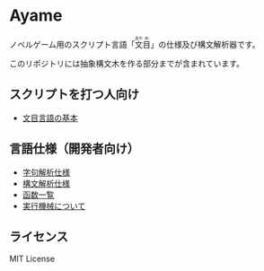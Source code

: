 Ayame
=====

ノベルゲーム用のスクリプト言語「<ruby>文<rt>あや</rt>目<rt>め</rt></ruby>」の仕様及び構文解析器です。

このリポジトリには抽象構文木を作る部分までが含まれています。

## スクリプトを打つ人向け
- [文目言語の基本](docs/文目言語の基本.md)

## 言語仕様（開発者向け）
- [字句解析仕様](docs/字句解析仕様.md)
- [構文解析仕様](docs/構文解析仕様.md)
- [函数一覧](docs/函数一覧.md)
- [実行機械について](docs/実行機械について.md)

## ライセンス
MIT License
